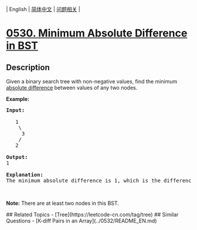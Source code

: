 
| English | [简体中文](README.md) | [问题相关](QUESTION.md) |
# [0530. Minimum Absolute Difference in BST](https://leetcode-cn.com/problems/minimum-absolute-difference-in-bst/)
## Description
<p>Given a binary search tree with non-negative values, find the minimum <a href="https://en.wikipedia.org/wiki/Absolute_difference">absolute difference</a> between values of any two nodes.</p>

<p><b>Example:</b></p>

<pre>
<b>Input:</b>

   1
    \
     3
    /
   2

<b>Output:</b>
1

<b>Explanation:</b>
The minimum absolute difference is 1, which is the difference between 2 and 1 (or between 2 and 3).
</pre>

<p>&nbsp;</p>

<p><b>Note:</b> There are at least two nodes in this BST.</p>
## Related Topics
- [Tree](https://leetcode-cn.com/tag/tree)
## Similar Questions
- [K-diff Pairs in an Array](../0532/README_EN.md)
